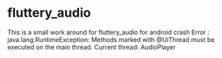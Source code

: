 # fluttery_audio

This is a small work around for fluttery_audio for android crash 
Error : java.lang.RuntimeException: Methods marked with @UiThread must be executed on the main thread. Current thread: AudioPlayer
